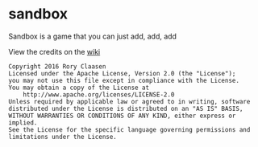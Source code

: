 # sandbox
Sandbox is a game that you can just add, add, add

View the credits on the [wiki](https://github.com/GOGO98901/sandbox/wiki/Credits)

```
Copyright 2016 Rory Claasen
Licensed under the Apache License, Version 2.0 (the "License");
you may not use this file except in compliance with the License.
You may obtain a copy of the License at
    http://www.apache.org/licenses/LICENSE-2.0
Unless required by applicable law or agreed to in writing, software
distributed under the License is distributed on an "AS IS" BASIS,
WITHOUT WARRANTIES OR CONDITIONS OF ANY KIND, either express or implied.
See the License for the specific language governing permissions and
limitations under the License.
```
